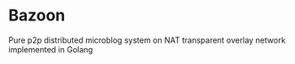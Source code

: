 # Bazoon
Pure p2p distributed microblog system on NAT transparent overlay network implemented in Golang
